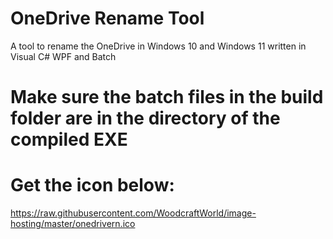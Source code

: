 # OneDrive Rename Tool
A tool to rename the OneDrive in Windows 10 and Windows 11 written in Visual C# WPF and Batch
# Make sure the batch files in the build folder are in the directory of the compiled EXE
# Get the icon below:
https://raw.githubusercontent.com/WoodcraftWorld/image-hosting/master/onedrivern.ico
